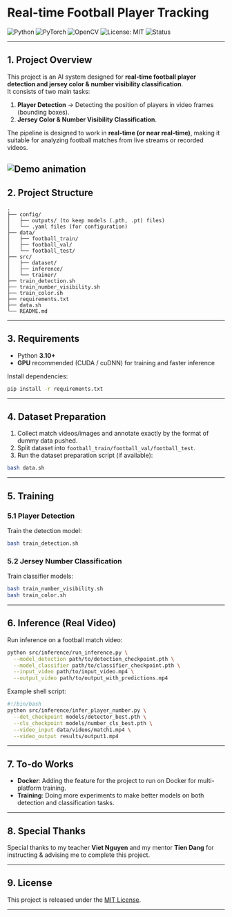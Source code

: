 # Real-time Football Player Tracking

![Python](https://img.shields.io/badge/Python-3.10%2B-blue?logo=python&logoColor=white)
![PyTorch](https://img.shields.io/badge/PyTorch-1.9%2B-red?logo=pytorch&logoColor=white)
![OpenCV](https://img.shields.io/badge/OpenCV-4.x-green?logo=opencv&logoColor=white)
![License: MIT](https://img.shields.io/badge/License-MIT-yellow?logo=open-source-initiative&logoColor=white)
![Status](https://img.shields.io/badge/Status-Active-brightgreen)

---

## 1. Project Overview

This project is an AI system designed for **real-time football player detection and jersey color & number visibility classification**.  
It consists of two main tasks:

1. **Player Detection** → Detecting the position of players in video frames (bounding boxes).  
2. **Jersey Color & Number Visibility Classification**.

The pipeline is designed to work in **real-time (or near real-time)**, making it suitable for analyzing football matches from live streams or recorded videos.

![Demo animation](demo_output.gif)
---

## 2. Project Structure

```
.
├── config/
│   ├── outputs/ (to keep models (.pth, .pt) files)
│   └── .yaml files (for configuration)
├── data/
│   ├── football_train/
│   ├── football_val/
│   └── football_test/
├── src/
│   ├── dataset/
│   ├── inference/
│   └── trainer/
├── train_detection.sh
├── train_number_visibility.sh
├── train_color.sh
├── requirements.txt
├── data.sh
└── README.md
````

---

## 3. Requirements

- Python **3.10+**  
- **GPU** recommended (CUDA / cuDNN) for training and faster inference  

Install dependencies:

```bash
pip install -r requirements.txt
````



---

## 4. Dataset Preparation

1. Collect match videos/images and annotate exactly by the format of dummy data pushed.
2. Split dataset into `football_train/football_val/football_test`.
3. Run the dataset preparation script (if available):

```bash
bash data.sh
```


---

## 5. Training

### 5.1 Player Detection

Train the detection model:

```bash
bash train_detection.sh
```

### 5.2 Jersey Number Classification

Train classifier models:

```bash
bash train_number_visibility.sh
bash train_color.sh
```

---

## 6. Inference (Real Video)

Run inference on a football match video:

```bash
python src/inference/run_inference.py \
  --model_detection path/to/detection_checkpoint.pth \
  --model_classifier path/to/classifier_checkpoint.pth \
  --input_video path/to/input_video.mp4 \
  --output_video path/to/output_with_predictions.mp4
```

Example shell script:

```bash
#!/bin/bash
python src/inference/infer_player_number.py \
  --det_checkpoint models/detector_best.pth \
  --cls_checkpoint models/number_cls_best.pth \
  --video_input data/videos/match1.mp4 \
  --video_output results/output1.mp4
```

---

## 7. To-do Works

* **Docker**: Adding the feature for the project to run on Docker for multi-platform training.
* **Training**: Doing more experiments to make better models on both detection and classification tasks.


---


## 8. Special Thanks

Special thanks to my teacher **Viet Nguyen** and my mentor **Tien Dang** for instructing & advising me to complete this project.


---

## 9. License

This project is released under the [MIT License](LICENSE).

---


